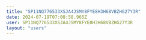 ```yaml
---
title: "SP11NQ776533XSJA4JSMY8FYE8H3H68VBZHG27Y3R"
date: 2024-07-19T07:08:58.965Z
user: SP11NQ776533XSJA4JSMY8FYE8H3H68VBZHG27Y3R
layout: "users"
---
```

    
